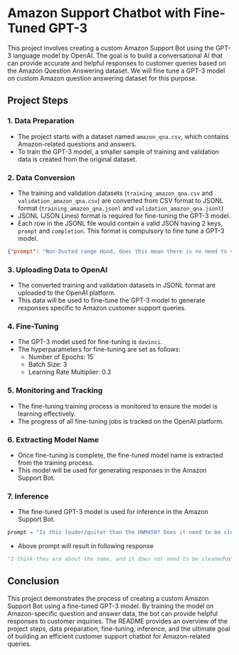 # Amazon Support Chatbot with Fine-Tuned GPT-3

This project involves creating a custom Amazon Support Bot using the GPT-3 language model by OpenAI. The goal is to build a conversational AI that can provide accurate and helpful responses to customer queries based on the Amazon Question Answering dataset. We will fine tune a GPT-3 model on custom Amazon question answering dataset for this purpose.

## Project Steps

### 1. Data Preparation

- The project starts with a dataset named `amazon_qna.csv`, which contains Amazon-related questions and answers.
- To train the GPT-3 model, a smaller sample of training and validation data is created from the original dataset.

### 2. Data Conversion

- The training and validation datasets (`training_amazon_qna.csv` and `validation_amazon_qna.csv`) are converted from CSV format to JSONL format (`training_amazon_qna.jsonl` and `validation_amazon_qna.jsonl`)
- JSONL (JSON Lines) format is required for fine-tuning the GPT-3 model.
- Each row in the JSONL file would contain a valid JSON having 2 keys, `prompt` and `completion`. This format is compulsory to fine tune a GPT-3 model.
```json
{"prompt": "Non-Ducted range Hood, does this mean there is no need to vent up thru the roof or out thru the wall? ->", "completion": "That's correct. The air flows through the filter on the underside and out through the three columns of vent slats you see on the front of the range hood. There is no connection to other vents or ducts in a wall or through the roof.\n"}
```


### 3. Uploading Data to OpenAI

- The converted training and validation datasets in JSONL format are uploaded to the OpenAI platform.
- This data will be used to fine-tune the GPT-3 model to generate responses specific to Amazon customer support queries.

### 4. Fine-Tuning

- The GPT-3 model used for fine-tuning is `davinci`.
- The hyperparameters for fine-tuning are set as follows:
  - Number of Epochs: 15
  - Batch Size: 3
  - Learning Rate Multiplier: 0.3

### 5. Monitoring and Tracking

- The fine-tuning training process is monitored to ensure the model is learning effectively.
- The progress of all fine-tuning jobs is tracked on the OpenAI platform.

### 6. Extracting Model Name

- Once fine-tuning is complete, the fine-tuned model name is extracted from the training process.
- This model will be used for generating responses in the Amazon Support Bot.

### 7. Inference

- The fine-tuned GPT-3 model is used for inference in the Amazon Support Bot.
```python
prompt = "Is this louder/quiter than the HWM450? Does it need to be cleaned more often? ->"
```
- Above prompt will result in following response
```python
"I think they are about the same, and it does not need to be cleaned\n"
```

## Conclusion

This project demonstrates the process of creating a custom Amazon Support Bot using a fine-tuned GPT-3 model. By training the model on Amazon-specific question and answer data, the bot can provide helpful responses to customer inquiries. The README provides an overview of the project steps, data preparation, fine-tuning, inference, and the ultimate goal of building an efficient customer support chatbot for Amazon-related queries.

